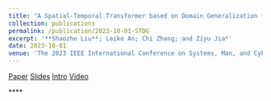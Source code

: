 ```yaml
---
title: "A Spatial-Temporal Transformer based on Domain Generalization for Motor Imagery Classification"
collection: publications
permalink: /publication/2023-10-01-STDG
excerpt: '**Shaozhe Liu**; Leike An; Chi Zhang; and Ziyu Jia*'
date: 2023-10-01
venue: 'The 2023 IEEE International Conference on Systems, Man, and Cybernetics(<span style=" color: red;">SMC, CCF-C</span>)'
---
```


[Paper](https://ieeexplore.ieee.org/document/10394657) [Slides](http://shaozheliu.github.io/files/SMC2023/SMC_pre.pdf) [Intro](https://github.com/shaozheliu/Reading-Materials/tree/main/Materials/ST-DG) [Video](http://shaozheliu.github.io/files/SMC2023/smc2023.mp4)
<div style="display:none">paperurl: '[Paper](http://shaozheliu.github.io/files/SMC2023/SMC2023.pdf)'</div>
<div style="display:none">citation: 'Your Name, You. (2009). &quot;Paper Title Number 1.&quot; <i>Journal 1</i>. 1(1).'</div>
****